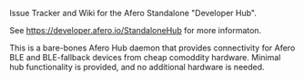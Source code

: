 Issue Tracker and Wiki for the Afero Standalone "Developer Hub".

See https://developer.afero.io/StandaloneHub for more informaton.

This is a bare-bones Afero Hub daemon that provides connectivity for Afero BLE and BLE-fallback devices from cheap comoddity hardware. Minimal hub functionality is provided, and no additional hardware is needed.

